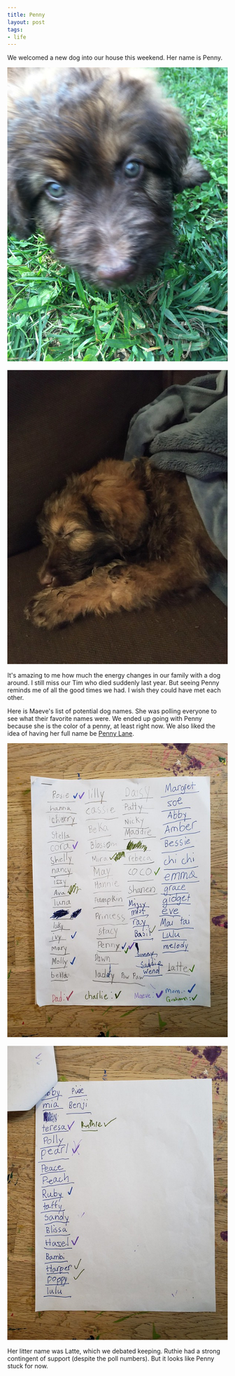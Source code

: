 ```yaml
---
title: Penny
layout: post
tags:
- life
---
```


We welcomed a new dog into our house this weekend. Her name is Penny.

<div>
<a href="https://www.flickr.com/photos/inkdroid/50452261666/in/dateposted/"> <img src="/images/penny1.jpg"></a>
<br>
<br>
<a href="https://www.flickr.com/photos/inkdroid/50454180948/in/dateposted/"> <img src="/images/penny2.jpg"></a>
</div>

It's amazing to me how much the energy changes in our family with a dog around.
I still miss our Tim who died suddenly last year. But seeing Penny reminds me
of all the good times we had. I wish they could have met each other.

Here is Maeve's list of potential dog names. She was polling everyone to see
what their favorite names were. We ended up going with Penny because she is the
color of a penny, at least right now. We also liked the idea of having her full
name be [Penny Lane](https://www.youtube.com/watch?v=S-rB0pHI9fU).

<div>
<a href="https://www.flickr.com/photos/inkdroid/50401985197/in/dateposted/"><img src="/images/penny-name1.jpg"></a>
<br>
<br>
<a href="https://www.flickr.com/photos/inkdroid/50401828876/in/dateposted/"><img src="/images/penny-name2.jpg"></a>
</div>

Her litter name was Latte, which we debated keeping. Ruthie had a strong contingent of support (despite the poll numbers). But it looks like Penny stuck for now.

